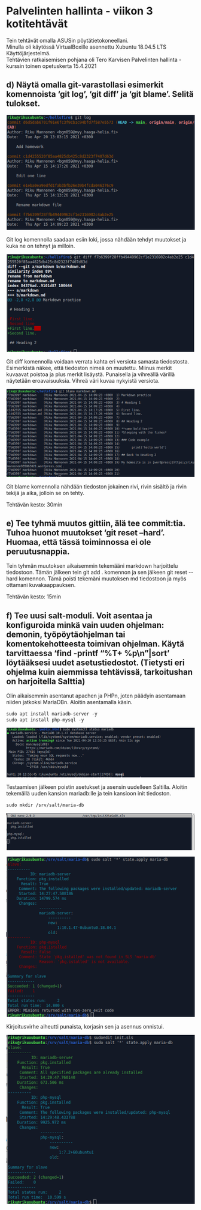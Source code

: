 # Palvelinten hallinta - viikon 3 kotitehtävät

Tein tehtävät omalla ASUSin pöytätietokoneellani.   
Minulla oli käytössä VirtualBoxille asennettu Xubuntu 18.04.5 LTS Käyttöjärjestelmä.   
Tehtävien ratkaisemisen pohjana oli Tero Karvisen Palvelinten hallinta -kurssin toinen opetuskerta 15.4.2021

## d) Näytä omalla git-varastollasi esimerkit komennoista ‘git log’, ‘git diff’ ja ‘git blame’. Selitä tulokset.

![](ph3.1.png)

Git log komennolla saadaan esiin loki, jossa nähdään tehdyt muutokset ja kuka ne on tehnyt ja milloin.

![](ph3.2.png)

Git diff komennolla voidaan verrata kahta eri versiota samasta tiedostosta. Esimerkistä näkee, että tiedoston nimeä on muutettu. Miinus merkit kuvaavat poistoa ja plus merkit lisäystä. Punaisella ja vihreällä värillä näytetään eroavaisuuksia. Vihreä väri kuvaa nykyistä versiota.

![](ph3.3.png)

Git blame komennolla nähdään tiedoston jokainen rivi, rivin sisältö ja rivin tekijä ja aika, jolloin se on tehty.

Tehtävän kesto: 30min

## e) Tee tyhmä muutos gittiin, älä tee commit:tia. Tuhoa huonot muutokset ‘git reset –hard’. Huomaa, että tässä toiminnossa ei ole peruutusnappia.

Tein tyhmän muutoksen aikaisemmin tekemääni markdown harjoittelu tiedostoon. Tämän jälkeen tein git add . komennon ja sen jälkeen git reset --hard komennon. Tämä poisti tekemäni muutoksen md tiedostoon ja myös ottamani kuvakaappauksen.

Tehtävän kesto: 15min

## f) Tee uusi salt-moduli. Voit asentaa ja konfiguroida minkä vain uuden ohjelman: demonin, työpöytäohjelman tai komentokehotteesta toimivan ohjelman. Käytä tarvittaessa ‘find -printf “%T+ %p\n”|sort’ löytääksesi uudet asetustiedostot. (Tietysti eri ohjelma kuin aiemmissa tehtävissä, tarkoitushan on harjoitella Salttia)

Olin aikaisemmin asentanut apachen ja PHPn, joten päädyin asentamaan niiden jatkoksi MariaDBn. Aloitin asentamalla käsin.

	sudo apt install mariadb-server -y
	sudo apt install php-mysql -y

![](ph3.4.png)

Testaamisen jälkeen poistin asetukset ja asensin uudelleen Saltilla. Aloitin tekemällä uuden kansion mariadb:lle ja tein kansioon init tiedoston.

	sudo mkdir /srv/salt/maria-db

![](3.5.png)

![](ph3.6.png)

Kirjoitusvirhe aiheutti punaista, korjasin sen ja asennus onnistui.

![](ph3.7.png) 
